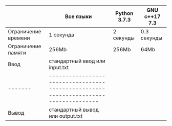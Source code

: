 |                     	| Все языки                        	| Python 3.7.3 	| GNU c++17 7.3 	|
|---------------------	|----------------------------------	|--------------	|---------------	|
| Ограничение времени 	| 1 секунда                        	| 2 секунды    	| 0.3 секунды   	|
| Ограничение памяти  	| 256Mb                            	| 256Mb        	| 64Mb          	|
| Ввод  	| стандартный ввод или input.txt   	                                                |
|-------	|-----------------------------------------------------------------------------------|
| Вывод 	| стандартный вывод или output.txt 	                                                |
